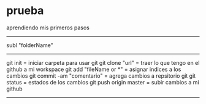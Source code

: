 # prueba
aprendiendo 
mis primeros pasos
*****************
subl "folderName"
*****************
git init                    = iniciar carpeta para usar git
git clone "url"             = traer lo que tengo en el github a mi workspace
git add "fileName or *"     = asignar indices a los cambios 
git commit -am "comentario" = agrega cambios a repsitorio git 
git status                  = estados de los cambios
git push origin master      = subir cambios a mi github
******************